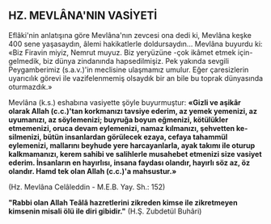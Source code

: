 ## HZ. MEVLÂNA'NIN VASİYETİ

Eflâki'nin anlatışına göre Mevlâna'nın zev­cesi ona dedi ki, Mevlâna keşke 400 sene yaşasaydın, âlemi hakikatlerle doldursaydın... Mev­lâna buyurdu ki: «Biz Firavin miyiz, Nemrut mu­yuz. Biz yeryüzüne -çok ikâmet etmek için- gelmedik, biz dünya zindanında hapsedilmişiz. Pek yakında sevgili Peygamberimiz (s.a.v.)'in meclisine ulaşmamız umulur. Eğer çaresizlerin uyarıcılık görevi ile vazifelenmemiş olsaydık bir an bile bu toprak dünyasında oturmazdık.»

Mevlâna (k.s.) eshabına vasiyette şöyle bu­yurmuştur: **«Gizli ve aşikâr olarak Allah (c.c.)'tan korkmanızı tavsiye ederim, az yemek ye­menizi, az uyumanızı, az söylemenizi; buyruğa boyun eğmenizi, kötülükler etmemenizi, oruca de­vam eylemenizi, namaz kılmanızı, şehvetten ke­silmenizi, bütün insanlardan görülecek ezaya, cefaya tahammül eylemenizi, mallarını beyhude yere harcayanlarla, ayak takımı ile oturup kalk­mamanızı, kerem sahibi ve salihlerle musahebet etmenizi size vasiyet ederim. İnsanların en ha­yırlısı, insana faydası olandır, hayırlı söz az, öz olandır. Hamd tek olan Allah (c.c.)'a mahsustur.»**

(Hz. Mevlâna Celâleddin - M.E.B. Yay. Sh.: 152)

**"Rabbi olan Allah Teâlâ hazretlerini zikre­den kimse ile zikretmeyen kimsenin misali ölü ile diri gibidir."** (H.Ş. Zubdetül Buhâri)

